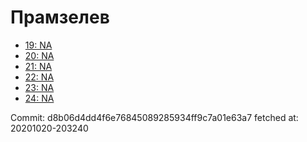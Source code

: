 # Прамзелев
- [19: NA](19.md)
- [20: NA](20.md)
- [21: NA](21.md)
- [22: NA](22.md)
- [23: NA](23.md)
- [24: NA](24.md)

Commit: d8b06d4dd4f6e76845089285934ff9c7a01e63a7
 fetched at: 20201020-203240
